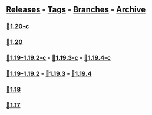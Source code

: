 ## [Releases](https://github.com/InfamousMusicify/InHaus-Textures/releases) - [Tags](https://github.com/InfamousMusicify/InHaus-Textures/tags) - [Branches](https://github.com/InfamousMusicify/InHaus-Textures/branches) - [Archive](https://github.com/InfamousMusicify/InHaus-Textures/releases/tag/Archive)    


### [🔗1.20-c](https://github.com/InfamousMusicify/InHaus-Textures/releases/download/1.20/InHaus-Master_1.20-r1.c.zip)
### [🔗1.20](https://github.com/InfamousMusicify/InHaus-Textures/releases/download/1.20/InHaus-Master_1.20-r1.zip)

### [🔗1.19-1.19.2-c](https://github.com/InfamousMusicify/InHaus-Textures/releases/download/1.8.19/InHaus-Master_V1.8.19.c.zip) - [🔗1.19.3-c](https://github.com/InfamousMusicify/InHaus-Textures/releases/download/1.19.3/InHaus-Master_1.19.3-r1.c.zip) - [🔗1.19.4-c](https://github.com/InfamousMusicify/InHaus-Textures/releases/download/1.19.4/InHaus-Master_1.19.4-r1.c.zip)
### [🔗1.19-1.19.2](https://github.com/InfamousMusicify/InHaus-Textures/releases/download/1.8.19/InHaus-Master_V1.8.19.zip) - [🔗1.19.3](https://github.com/InfamousMusicify/InHaus-Textures/releases/download/1.19.3/InHaus-Master_1.19.3-r1.zip) - [🔗1.19.4](https://github.com/InfamousMusicify/InHaus-Textures/releases/download/1.19.4/InHaus-Master_1.19.4-r1.zip)

### [🔗1.18](https://github.com/InfamousMusicify/InHaus-Textures/releases/download/1.4.18/InHaus-Master_V1.4.18.zip)

### [🔗1.17](https://github.com/InfamousMusicify/InHaus-Textures/releases/download/1.0.17/InHaus-Master_V1.0.17.zip)

